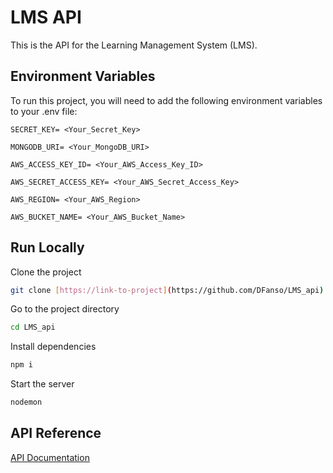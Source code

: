 # LMS API

This is the API for the Learning Management System (LMS).

## Environment Variables

To run this project, you will need to add the following environment variables to your .env file:

`SECRET_KEY= <Your_Secret_Key>`

`MONGODB_URI= <Your_MongoDB_URI>`

`AWS_ACCESS_KEY_ID= <Your_AWS_Access_Key_ID>`

`AWS_SECRET_ACCESS_KEY= <Your_AWS_Secret_Access_Key>`

`AWS_REGION= <Your_AWS_Region>`

`AWS_BUCKET_NAME= <Your_AWS_Bucket_Name>`

## Run Locally

Clone the project

```bash
git clone [https://link-to-project](https://github.com/DFanso/LMS_api)
```
Go to the project directory

```bash
cd LMS_api 
```
Install dependencies

```bash
npm i
```
Start the server

```bash
nodemon
```
## API Reference

[API Documentation](https://github.com/DFanso/LMS_api/blob/main/API_Documentation.md)



